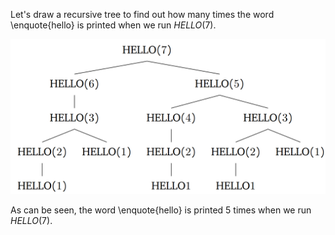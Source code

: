 Let's draw a recursive tree to find out how many times the word \enquote{hello} is printed when we run $HELLO(7)$.

![alt text](image.png)

As can be seen, the word \enquote{hello} is printed 5 times when we run $HELLO(7)$.
